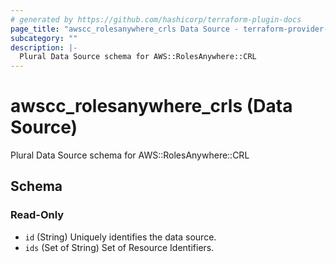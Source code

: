 ```yaml
---
# generated by https://github.com/hashicorp/terraform-plugin-docs
page_title: "awscc_rolesanywhere_crls Data Source - terraform-provider-awscc"
subcategory: ""
description: |-
  Plural Data Source schema for AWS::RolesAnywhere::CRL
---
```


# awscc_rolesanywhere_crls (Data Source)

Plural Data Source schema for AWS::RolesAnywhere::CRL



<!-- schema generated by tfplugindocs -->
## Schema

### Read-Only

- `id` (String) Uniquely identifies the data source.
- `ids` (Set of String) Set of Resource Identifiers.

